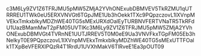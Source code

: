 c3M6Ly9ZV1Z6TFRJMU5pMW5ZMjA2YVhONExubDBMVEV5TkRZMU1qUTRRREU1TWk0eU5ERXVNVGt6TGpJME1Ub3hOekk1TXc9PQpzczovL1lXVnpMVEkxTmkxblkyMDZhWE40TG5sMExURXdOalEyTURBNVFERTVNaTR5TkRFdU1UazBMamMwT2pFM05UVTIKc3M6Ly9ZV1Z6TFRJMU5pMW5ZMjA2YVhONExubDBMVGt4TVRnNE1UUTJRREV5T0M0eE9Ua3VNVFkxTGpFM05Eb3hNelkyT0E9PQpzczovL1lXVnpMVEkxTmkxblkyMDZhWE40TG5sMExUTTFOalk1TXpBeVFERXlPQzR4T1RrdU1UVXhMakV6TlRveE1Ea3pOUT09